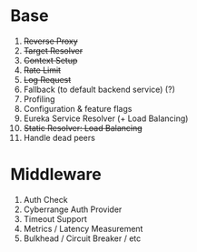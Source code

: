 # Base
1. ~~Reverse Proxy~~
2. ~~Target Resolver~~
3. ~~Context Setup~~
4. ~~Rate Limit~~
5. ~~Log Request~~
6. Fallback (to default backend service) (?)
7. Profiling
8. Configuration & feature flags
9. Eureka Service Resolver (+ Load Balancing)
10. ~~Static Resolver: Load Balancing~~
11. Handle dead peers

# Middleware
1. Auth Check
2. Cyberrange Auth Provider
3. Timeout Support
4. Metrics / Latency Measurement
5. Bulkhead / Circuit Breaker / etc

